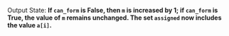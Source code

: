 Output State: **If `can_form` is False, then `m` is increased by 1; if `can_form` is True, the value of `m` remains unchanged. The set `assigned` now includes the value `a[i]`.**